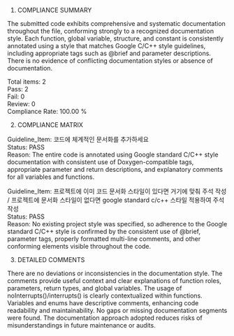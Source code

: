1) COMPLIANCE SUMMARY

The submitted code exhibits comprehensive and systematic documentation throughout the file, conforming strongly to a recognized documentation style. Each function, global variable, structure, and constant is consistently annotated using a style that matches Google C/C++ style guidelines, including appropriate tags such as @brief and parameter descriptions. There is no evidence of conflicting documentation styles or absence of documentation.

Total items: 2  
Pass: 2  
Fail: 0  
Review: 0  
Compliance Rate: 100.00 %

2) COMPLIANCE MATRIX

Guideline_Item: 코드에 체계적인 문서화를 추가하세요  
Status: PASS  
Reason: The entire code is annotated using Google standard C/C++ style documentation with consistent use of Doxygen-compatible tags, appropriate parameter and return descriptions, and explanatory comments for all variables and functions.

Guideline_Item: 프로젝트에 이미 코드 문서화 스타일이 있다면 거기에 맞춰 주석 작성 / 프로젝트에 문서화 스타일이 없다면 google standard c/c++ 스타일 적용하여 주석 작성  
Status: PASS  
Reason: No existing project style was specified, so adherence to the Google standard C/C++ style is confirmed by the consistent use of @brief, parameter tags, properly formatted multi-line comments, and other conforming elements visible throughout the code.

3) DETAILED COMMENTS

There are no deviations or inconsistencies in the documentation style. The comments provide useful context and clear explanations of function roles, parameters, return types, and global variables. The usage of noInterrupts()/interrupts() is clearly contextualized within functions. Variables and enums have descriptive comments, enhancing code readability and maintainability. No gaps or missing documentation segments were found. The documentation approach adopted reduces risks of misunderstandings in future maintenance or audits.